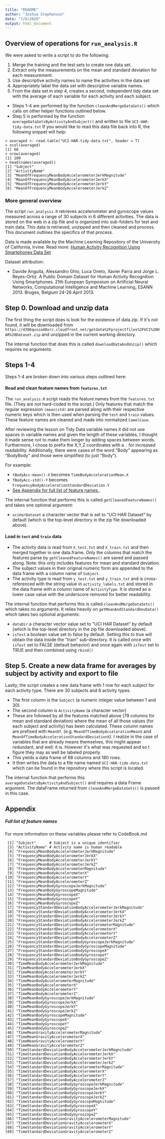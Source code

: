 ```yaml
---
title: "README"
author: "Joshua Stephenson"
date: "7/6/2020"
output: html_document
---
```


## Overview of operations for `run_analysis.R`
We were asked to write a script to do the following:
1. Merge the training and the test sets to create one data set.
2. Extract only the measurements on the mean and standard deviation for each measurement.
3. Use descriptive activity names to name the activities in the data set
4. Appropriately label the data set with descriptive variable names.
5. From the data set in step 4, creates a second, independent tidy data set with the average of each variable for each activity and each subject.

- Steps 1-4 are performed by the function `cleanAndMergeDataSets()` which calls on other helper functions outlined below.
- Step 5 is performed by the function `averageDataSetsByActivityAndSubject()` and written to file `UCI-HAR-tidy-data.txt`
If you would like to read this data file back into R, the following snippet will help:
```
> averaged <- read.table("UCI-HAR-tidy-data.txt", header = T)
> ncol(averaged)
[1] 68
> nrow(averaged)
[1] 180
> head(names(averaged))
[1] "Subject"                                          
[2] "ActivityName"                                     
[3] "MeanOfFrequencyMeanBodyAccelerometerJerkMagnitude"
[4] "MeanOfFrequencyMeanBodyAccelerometerJerkX"        
[5] "MeanOfFrequencyMeanBodyAccelerometerJerkY"        
[6] "MeanOfFrequencyMeanBodyAccelerometerJerkZ" 
```

### More general overview
The script `run_analysis.R` retrieves accelerometer and gyroscope values measured across a range of 30 subjects in 6 different activities. The data is stored on the web in a zip file and is organized into sub-folders for test and train data. This data is retrieved, unzipped and then cleaned and process. This document outlines the specifics of that process.

Data is made available by the Machine Learning Repository of the University of California, Irvine. Read more: [Human Activity Recognition Using Smartphones Data Set](http://archive.ics.uci.edu/ml/datasets/Human+Activity+Recognition+Using+Smartphones)

Dataset attribution:
- Davide Anguita, Alessandro Ghio, Luca Oneto, Xavier Parra and Jorge L. Reyes-Ortiz. A Public Domain Dataset for Human Activity Recognition Using Smartphones. 21th European Symposium on Artificial Neural Networks, Computational Intelligence and Machine Learning, ESANN 2013. Bruges, Belgium 24-26 April 2013.


## Step 0. Download and unzip data

The first thing the script does is look for the existence of data.zip. If it's not found, it will be downloaded from
`https://d396qusza40orc.cloudfront.net/getdata%2Fprojectfiles%2FUCI%20HAR%20Dataset.zip` and unzipped in the current 
working directory.

The internal function that does this is called `downloadDataAndUnzip()` which requires no arguments.

## Steps 1-4
Steps 1-4 are broken down into various steps outlined here:

#### Read and clean feature names from `features.txt`

The `run_analysis.R` script reads the feature names from the `features.txt` file. (They are not hard-coded in the 
script.) Only features that match the regular expression `(mean|std)` are parsed along with their respective numeric keys
which is then used when parsing the `test` and `train` values. These feature names are cleaned and made into normalized `CamelCase`.

After reviewing the lesson on Tidy Data variable names it did not use spaces  in variable names and given the length of these variables,
I thought it made sense not to make them longer by adding spaces between words. Furthermore, I chose to prefix the X,Y,Z coordinates with
a `.` for increased readability. Additionally, there were cases of the word "Body" appearing as "BodyBody" and those
were simplified (to just "Body").

For example:
- `tBodyAcc-mean()-X` becomes `TimeBodyAccelerationMean.X`
- `fBodyAcc-std()-Y` becomes `FrequencyBodyAccelerationStandardDeviation.Y`
- [See Appendix for full list of feature names ](#Full-list-of-feature-names).

The internal function that performs this is called `getCleanedFeatureNames()` and takes one optional argument:
- `uciHarDataset` a character vector that is set to "UCI HAR Dataset" by default (which is the top-level directory in the zip file downloaded above).

#### Load in `test` and `train` data
- The activity data is read from `X_test.txt` and `X_train.txt` and then merged together in one data.frame. Only the columns that match the 
features parse by `getCleanedFeatureNames()` are saved and passed along. Note: this only includes features for mean and standard deviation.
- The subject values in their original numeric form are appended to the data frame with a column name of `Subject`.
- The activity type is read from `y_test.txt` and `y_train.txt` and is cross-referenced with the string value in 
`activity_labels.txt` and stored in the data frame with a column name of `ActivityType`. It is stored as a lower case value with the underscore removed for better readability.

The internal function that performs this is called `cleanAndMergeDataSets()` which takes no arguments. It relies heavily on `getMeanAndStandardDevData()` which takes two optional arguments:
- `dataDir` a character vector value set to "UCI HAR Dataset" by default (which is the top-level directory in the zip file downloaded above).
- `isTest` a boolean value set to false by default. Setting this to true will obtain the data inside the "train" sub-directory.
It is called once with `isTest` set to FALSE (default behavior) and once again with `isTest` set to TRUE and then combined using `rbind()`

## Step 5. Create a new data frame for averages by subject by activity and export to file
Lastly, the script creates a new data frame with 1 row for each subject for each activity type. There are 30 subjects
and 6 activity types.
- The first column is the `Subject` (a numeric integer value between 1 and 30).
- The second column is `ActivityName` (a character vector) 
- These are followed by all the features matched above (79 columns for mean and standard deviation) where the mean of all those values (for each 
subject and activity) has been calculated. These column names are prefixed with `MeanOf`. (e.g. `MeanOfTimeBodyAccelerationMeanX` and `MeanOfTimeBodyAccelerationStandardDeviationX`). I realize in the case of variables that are already means themselves, this might
appear redundant, and well: it is. However it's what was requested and so I figure they may as well be labeled properly.
- This yields a data frame of 68 columns and 180 rows.
- It then writes the data to a file name named `UCI-HAR-tide-data.txt` which can be found in the repository where this script is located.

The internal function that performs this `averageDataSetsByActivityAndSubject()` and requires a data Frame argument. The dataFrame returned from 
`cleanAndMergeDataSets()` is passed in this case.


## Appendix
##### Full list of feature names
For more information on these variables please refer to CodeBook.md
```
 [1] "Subject"      # Subject is a unique identifier          
 [3] "ActivityName" # Activity name is human readable
 [4] "FrequencyMeanBodyAccelerometerJerkMagnitude"             
 [5] "FrequencyMeanBodyAccelerometerJerkX"                     
 [6] "FrequencyMeanBodyAccelerometerJerkY"                     
 [7] "FrequencyMeanBodyAccelerometerJerkZ"                     
 [8] "FrequencyMeanBodyAccelerometerMagnitude"                 
 [9] "FrequencyMeanBodyAccelerometerX"                         
[10] "FrequencyMeanBodyAccelerometerY"                         
[11] "FrequencyMeanBodyAccelerometerZ"                         
[12] "FrequencyMeanBodyGyroscopeJerkMagnitude"                 
[13] "FrequencyMeanBodyGyroscopeMagnitude"                     
[14] "FrequencyMeanBodyGyroscopeX"                             
[15] "FrequencyMeanBodyGyroscopeY"                             
[16] "FrequencyMeanBodyGyroscopeZ"                             
[17] "FrequencyStandardDeviationBodyAccelerometerJerkMagnitude"
[18] "FrequencyStandardDeviationBodyAccelerometerJerkX"        
[19] "FrequencyStandardDeviationBodyAccelerometerJerkY"        
[20] "FrequencyStandardDeviationBodyAccelerometerJerkZ"        
[21] "FrequencyStandardDeviationBodyAccelerometerMagnitude"    
[22] "FrequencyStandardDeviationBodyAccelerometerX"            
[23] "FrequencyStandardDeviationBodyAccelerometerY"            
[24] "FrequencyStandardDeviationBodyAccelerometerZ"            
[25] "FrequencyStandardDeviationBodyGyroscopeJerkMagnitude"    
[26] "FrequencyStandardDeviationBodyGyroscopeMagnitude"        
[27] "FrequencyStandardDeviationBodyGyroscopeX"                
[28] "FrequencyStandardDeviationBodyGyroscopeY"                
[29] "FrequencyStandardDeviationBodyGyroscopeZ"                
[30] "TimeMeanBodyAccelerometerJerkMagnitude"                  
[31] "TimeMeanBodyAccelerometerJerkX"                          
[32] "TimeMeanBodyAccelerometerJerkY"                          
[33] "TimeMeanBodyAccelerometerJerkZ"                          
[34] "TimeMeanBodyAccelerometerMagnitude"                      
[35] "TimeMeanBodyAccelerometerX"                              
[36] "TimeMeanBodyAccelerometerY"                              
[37] "TimeMeanBodyAccelerometerZ"                              
[38] "TimeMeanBodyGyroscopeJerkMagnitude"                      
[39] "TimeMeanBodyGyroscopeJerkX"                              
[40] "TimeMeanBodyGyroscopeJerkY"                              
[41] "TimeMeanBodyGyroscopeJerkZ"                              
[42] "TimeMeanBodyGyroscopeMagnitude"                          
[43] "TimeMeanBodyGyroscopeX"                                  
[44] "TimeMeanBodyGyroscopeY"                                  
[45] "TimeMeanBodyGyroscopeZ"                                  
[46] "TimeMeanGravityAccelerometerMagnitude"                   
[47] "TimeMeanGravityAccelerometerX"                           
[48] "TimeMeanGravityAccelerometerY"                           
[49] "TimeMeanGravityAccelerometerZ"                           
[50] "TimeStandardDeviationBodyAccelerometerJerkMagnitude"     
[51] "TimeStandardDeviationBodyAccelerometerJerkX"             
[52] "TimeStandardDeviationBodyAccelerometerJerkY"             
[53] "TimeStandardDeviationBodyAccelerometerJerkZ"             
[54] "TimeStandardDeviationBodyAccelerometerMagnitude"         
[55] "TimeStandardDeviationBodyAccelerometerX"                 
[56] "TimeStandardDeviationBodyAccelerometerY"                 
[57] "TimeStandardDeviationBodyAccelerometerZ"                 
[58] "TimeStandardDeviationBodyGyroscopeJerkMagnitude"         
[59] "TimeStandardDeviationBodyGyroscopeJerkX"                 
[60] "TimeStandardDeviationBodyGyroscopeJerkY"                 
[61] "TimeStandardDeviationBodyGyroscopeJerkZ"                 
[62] "TimeStandardDeviationBodyGyroscopeMagnitude"             
[63] "TimeStandardDeviationBodyGyroscopeX"                     
[64] "TimeStandardDeviationBodyGyroscopeY"                     
[65] "TimeStandardDeviationBodyGyroscopeZ"                     
[66] "TimeStandardDeviationGravityAccelerometerMagnitude"      
[67] "TimeStandardDeviationGravityAccelerometerX"              
[68] "TimeStandardDeviationGravityAccelerometerY"              
[69] "TimeStandardDeviationGravityAccelerometerZ"
```

